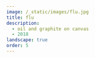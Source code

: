 ```yaml
---
image: /_static/images/flu.jpg
title: flu
description:
  - oil and graphite on canvas
  - 2018
landscape: true
order: 5
---
```


